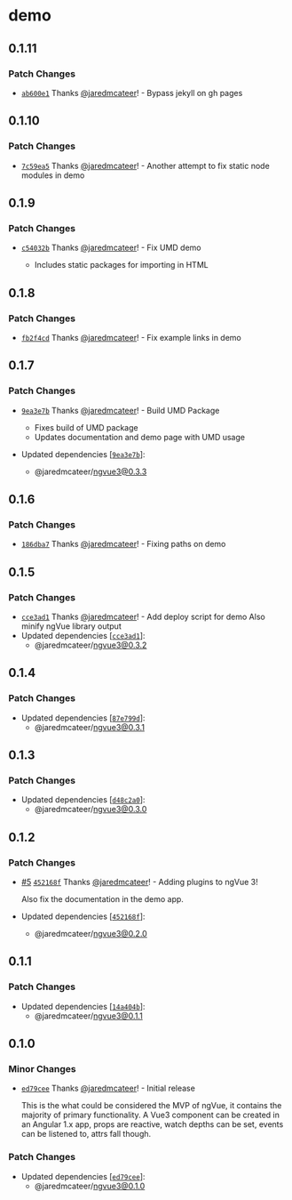 # demo

## 0.1.11

### Patch Changes

- [`ab600e1`](https://github.com/jaredmcateer/ngVue3/commit/ab600e1ab93366d3ccf4ca736eedbd331d4e50fe) Thanks [@jaredmcateer](https://github.com/jaredmcateer)! - Bypass jekyll on gh pages

## 0.1.10

### Patch Changes

- [`7c59ea5`](https://github.com/jaredmcateer/ngVue3/commit/7c59ea5c9dbb75a488528847c78108f9592247a7) Thanks [@jaredmcateer](https://github.com/jaredmcateer)! - Another attempt to fix static node modules in demo

## 0.1.9

### Patch Changes

- [`c54032b`](https://github.com/jaredmcateer/ngVue3/commit/c54032be506ceda67110a2afbfdc8d32cbd18652) Thanks [@jaredmcateer](https://github.com/jaredmcateer)! - Fix UMD demo

  - Includes static packages for importing in HTML

## 0.1.8

### Patch Changes

- [`fb2f4cd`](https://github.com/jaredmcateer/ngVue3/commit/fb2f4cd44eec11a80b60e8bef20ba3afc16e2a54) Thanks [@jaredmcateer](https://github.com/jaredmcateer)! - Fix example links in demo

## 0.1.7

### Patch Changes

- [`9ea3e7b`](https://github.com/jaredmcateer/ngVue3/commit/9ea3e7b62a9bc568d62908a611313ea5beafd026) Thanks [@jaredmcateer](https://github.com/jaredmcateer)! - Build UMD Package

  - Fixes build of UMD package
  - Updates documentation and demo page with UMD usage

- Updated dependencies [[`9ea3e7b`](https://github.com/jaredmcateer/ngVue3/commit/9ea3e7b62a9bc568d62908a611313ea5beafd026)]:
  - @jaredmcateer/ngvue3@0.3.3

## 0.1.6

### Patch Changes

- [`186dba7`](https://github.com/jaredmcateer/ngVue3/commit/186dba794696c9329f7c3dd40059973920957d21) Thanks [@jaredmcateer](https://github.com/jaredmcateer)! - Fixing paths on demo

## 0.1.5

### Patch Changes

- [`cce3ad1`](https://github.com/jaredmcateer/ngVue3/commit/cce3ad1da6a261bca8b053eb1b190a095c88ef56) Thanks [@jaredmcateer](https://github.com/jaredmcateer)! - Add deploy script for demo
  Also minify ngVue library output
- Updated dependencies [[`cce3ad1`](https://github.com/jaredmcateer/ngVue3/commit/cce3ad1da6a261bca8b053eb1b190a095c88ef56)]:
  - @jaredmcateer/ngvue3@0.3.2

## 0.1.4

### Patch Changes

- Updated dependencies [[`87e799d`](https://github.com/jaredmcateer/ngVue3/commit/87e799d6c9611e66965ca002e07a89e8539b17ed)]:
  - @jaredmcateer/ngvue3@0.3.1

## 0.1.3

### Patch Changes

- Updated dependencies [[`d48c2a0`](https://github.com/jaredmcateer/ngVue3/commit/d48c2a0a6ab389f442f00e8cde3a9ab6388f1244)]:
  - @jaredmcateer/ngvue3@0.3.0

## 0.1.2

### Patch Changes

- [#5](https://github.com/jaredmcateer/ngVue3/pull/5) [`452168f`](https://github.com/jaredmcateer/ngVue3/commit/452168f577e6af5945ba2f1f6e069184a1fab639) Thanks [@jaredmcateer](https://github.com/jaredmcateer)! - Adding plugins to ngVue 3!

  Also fix the documentation in the demo app.

- Updated dependencies [[`452168f`](https://github.com/jaredmcateer/ngVue3/commit/452168f577e6af5945ba2f1f6e069184a1fab639)]:
  - @jaredmcateer/ngvue3@0.2.0

## 0.1.1

### Patch Changes

- Updated dependencies [[`14a404b`](https://github.com/jaredmcateer/ngVue3/commit/14a404b6d9f2000759411012350687cea6de00d3)]:
  - @jaredmcateer/ngvue3@0.1.1

## 0.1.0

### Minor Changes

- [`ed79cee`](https://github.com/jaredmcateer/ngVue3/commit/ed79cee087f1474ab5ee744d6ead97651c32e5cf) Thanks [@jaredmcateer](https://github.com/jaredmcateer)! - Initial release

  This is the what could be considered the MVP of ngVue, it contains the majority of primary functionality. A Vue3 component can be created in an Angular 1.x app, props are reactive, watch depths can be set, events can be listened to, attrs fall though.

### Patch Changes

- Updated dependencies [[`ed79cee`](https://github.com/jaredmcateer/ngVue3/commit/ed79cee087f1474ab5ee744d6ead97651c32e5cf)]:
  - @jaredmcateer/ngvue3@0.1.0
